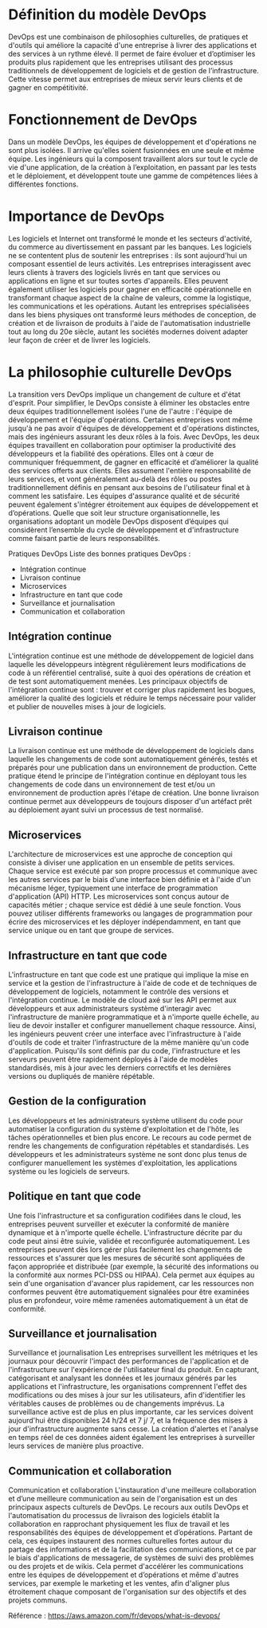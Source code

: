 # Définition du modèle DevOps

DevOps est une combinaison de philosophies culturelles, de pratiques et d'outils qui améliore la capacité d'une entreprise à livrer des applications et des services à un rythme élevé. Il permet de faire évoluer et d’optimiser les produits plus rapidement que les entreprises utilisant des processus traditionnels de développement de logiciels et de gestion de l’infrastructure. Cette vitesse permet aux entreprises de mieux servir leurs clients et de gagner en compétitivité.


# Fonctionnement de DevOps

Dans un modèle DevOps, les équipes de développement et d'opérations ne sont plus isolées. Il arrive qu'elles soient fusionnées en une seule et même équipe. Les ingénieurs qui la composent travaillent alors sur tout le cycle de vie d'une application, de la création à l’exploitation, en passant par les tests et le déploiement, et développent toute une gamme de compétences liées à différentes fonctions.


# Importance de DevOps
Les logiciels et Internet ont transformé le monde et les secteurs d'activité, du commerce au divertissement en passant par les banques. Les logiciels ne se contentent plus de soutenir les entreprises : ils sont aujourd'hui un composant essentiel de leurs activités. Les entreprises interagissent avec leurs clients à travers des logiciels livrés en tant que services ou applications en ligne et sur toutes sortes d'appareils. Elles peuvent également utiliser les logiciels pour gagner en efficacité opérationnelle en transformant chaque aspect de la chaîne de valeurs, comme la logistique, les communications et les opérations. Autant les entreprises spécialisées dans les biens physiques ont transformé leurs méthodes de conception, de création et de livraison de produits à l'aide de l'automatisation industrielle tout au long du 20e siècle, autant les sociétés modernes doivent adapter leur façon de créer et de livrer les logiciels.



# La philosophie culturelle DevOps
La transition vers DevOps implique un changement de culture et d'état d'esprit. Pour simplifier, le DevOps consiste à éliminer les obstacles entre deux équipes traditionnellement isolées l'une de l'autre : l'équipe de développement et l'équipe d'opérations. Certaines entreprises vont même jusqu'à ne pas avoir d'équipes de développement et d'opérations distinctes, mais des ingénieurs assurant les deux rôles à la fois. Avec DevOps, les deux équipes travaillent en collaboration pour optimiser la productivité des développeurs et la fiabilité des opérations. Elles ont à cœur de communiquer fréquemment, de gagner en efficacité et d’améliorer la qualité des services offerts aux clients. Elles assument l'entière responsabilité de leurs services, et vont généralement au-delà des rôles ou postes traditionnellement définis en pensant aux besoins de l'utilisateur final et à comment les satisfaire. Les équipes d'assurance qualité et de sécurité peuvent également s'intégrer étroitement aux équipes de développement et d’opérations. Quelle que soit leur structure organisationnelle, les organisations adoptant un modèle DevOps disposent d’équipes qui considèrent l’ensemble du cycle de développement et d'infrastructure comme faisant partie de leurs responsabilités.


Pratiques DevOps
Liste des bonnes pratiques DevOps :  

- Intégration continue
- Livraison continue
- Microservices
- Infrastructure en tant que code
- Surveillance et journalisation
- Communication et collaboration


## Intégration continue
L'intégration continue est une méthode de développement de logiciel dans laquelle les développeurs intègrent régulièrement leurs modifications de code à un référentiel centralisé, suite à quoi des opérations de création et de test sont automatiquement menées. Les principaux objectifs de l'intégration continue sont : trouver et corriger plus rapidement les bogues, améliorer la qualité des logiciels et réduire le temps nécessaire pour valider et publier de nouvelles mises à jour de logiciels.


## Livraison continue
La livraison continue est une méthode de développement de logiciels dans laquelle les changements de code sont automatiquement générés, testés et préparés pour une publication dans un environnement de production. Cette pratique étend le principe de l'intégration continue en déployant tous les changements de code dans un environnement de test et/ou un environnement de production après l'étape de création. Une bonne livraison continue permet aux développeurs de toujours disposer d'un artéfact prêt au déploiement ayant suivi un processus de test normalisé.

## Microservices
L'architecture de microservices est une approche de conception qui consiste à diviser une application en un ensemble de petits services. Chaque service est exécuté par son propre processus et communique avec les autres services par le biais d'une interface bien définie et à l'aide d'un mécanisme léger, typiquement une interface de programmation d'application (API) HTTP. Les microservices sont conçus autour de capacités métier ; chaque service est dédié à une seule fonction. Vous pouvez utiliser différents frameworks ou langages de programmation pour écrire des microservices et les déployer indépendamment, en tant que service unique ou en tant que groupe de services.


## Infrastructure en tant que code
L'infrastructure en tant que code est une pratique qui implique la mise en service et la gestion de l'infrastructure à l'aide de code et de techniques de développement de logiciels, notamment le contrôle des versions et l'intégration continue. Le modèle de cloud axé sur les API permet aux développeurs et aux administrateurs système d'interagir avec l'infrastructure de manière programmatique et à n'importe quelle échelle, au lieu de devoir installer et configurer manuellement chaque ressource. Ainsi, les ingénieurs peuvent créer une interface avec l'infrastructure à l'aide d'outils de code et traiter l'infrastructure de la même manière qu'un code d'application. Puisqu'ils sont définis par du code, l'infrastructure et les serveurs peuvent être rapidement déployés à l'aide de modèles standardisés, mis à jour avec les derniers correctifs et les dernières versions ou dupliqués de manière répétable.

## Gestion de la configuration
Les développeurs et les administrateurs système utilisent du code pour automatiser la configuration du système d'exploitation et de l'hôte, les tâches opérationnelles et bien plus encore. Le recours au code permet de rendre les changements de configuration répétables et standardisés. Les développeurs et les administrateurs système ne sont donc plus tenus de configurer manuellement les systèmes d'exploitation, les applications système ou les logiciels de serveurs.

## Politique en tant que code
Une fois l'infrastructure et sa configuration codifiées dans le cloud, les entreprises peuvent surveiller et exécuter la conformité de manière dynamique et à n'importe quelle échelle. L'infrastructure décrite par du code peut ainsi être suivie, validée et reconfigurée automatiquement. Les entreprises peuvent dès lors gérer plus facilement les changements de ressources et s'assurer que les mesures de sécurité sont appliquées de façon appropriée et distribuée (par exemple, la sécurité des informations ou la conformité aux normes PCI-DSS ou HIPAA). Cela permet aux équipes au sein d'une organisation d'avancer plus rapidement, car les ressources non conformes peuvent être automatiquement signalées pour être examinées plus en profondeur, voire même ramenées automatiquement à un état de conformité.


## Surveillance et journalisation
Surveillance et journalisation
Les entreprises surveillent les métriques et les journaux pour découvrir l'impact des performances de l'application et de l'infrastructure sur l'expérience de l'utilisateur final du produit. En capturant, catégorisant et analysant les données et les journaux générés par les applications et l'infrastructure, les organisations comprennent l'effet des modifications ou des mises à jour sur les utilisateurs, afin d'identifier les véritables causes de problèmes ou de changements imprévus. La surveillance active est de plus en plus importante, car les services doivent aujourd'hui être disponibles 24 h/24 et 7 j/ 7, et la fréquence des mises à jour d'infrastructure augmente sans cesse. La création d'alertes et l'analyse en temps réel de ces données aident également les entreprises à surveiller leurs services de manière plus proactive.



## Communication et collaboration
Communication et collaboration
L'instauration d'une meilleure collaboration et d’une meilleure communication au sein de l'organisation est un des principaux aspects culturels de DevOps. Le recours aux outils DevOps et l'automatisation du processus de livraison des logiciels établit la collaboration en rapprochant physiquement les flux de travail et les responsabilités des équipes de développement et d’opérations. Partant de cela, ces équipes instaurent des normes culturelles fortes autour du partage des informations et de la facilitation des communications, et ce par le biais d'applications de messagerie, de systèmes de suivi des problèmes ou des projets et de wikis. Cela permet d'accélérer les communications entre les équipes de développement et d’opérations et même d'autres services, par exemple le marketing et les ventes, afin d'aligner plus étroitement chaque composant de l'organisation sur des objectifs et des projets communs.

Référence : https://aws.amazon.com/fr/devops/what-is-devops/
